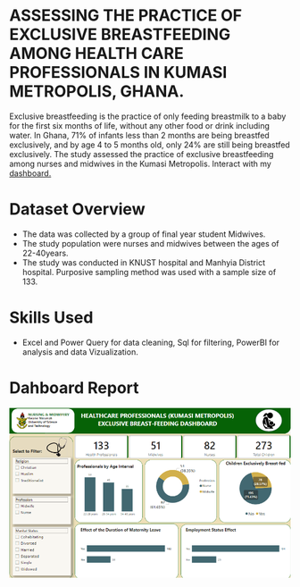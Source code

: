 # ASSESSING THE PRACTICE OF EXCLUSIVE BREASTFEEDING AMONG HEALTH CARE PROFESSIONALS IN KUMASI METROPOLIS, GHANA.

Exclusive breastfeeding is the practice of only feeding breastmilk to a baby for the first six months of life, without any other food or drink including water. In Ghana, 71% of infants less than 2 months are being breastfed exclusively, and by age 4 to 5 months old, only 24% are still being breastfed exclusively.
The study assessed the practice of exclusive breastfeeding among nurses and midwives in the Kumasi Metropolis.
Interact with my [dashboard.](https://sites.google.com/view/rayyan-analytics-portfolio/exclusive-breastfeeding?authuser=0)

# Dataset Overview

* The data was collected by a group of final year student Midwives.
* The study population were nurses and midwives between the ages of 22-40years.
* The study was conducted in KNUST hospital and Manhyia District hospital. Purposive sampling method was used with a sample size of 133. 

# Skills Used

* Excel and Power Query for data cleaning, Sql for filtering, PowerBI for analysis and data Vizualization.

# Dahboard Report
![alt text](https://github.com/Rayaniz/POWERBI/blob/main/ExclusiveBreastFeeding/Images/BEXCL.PNG)
